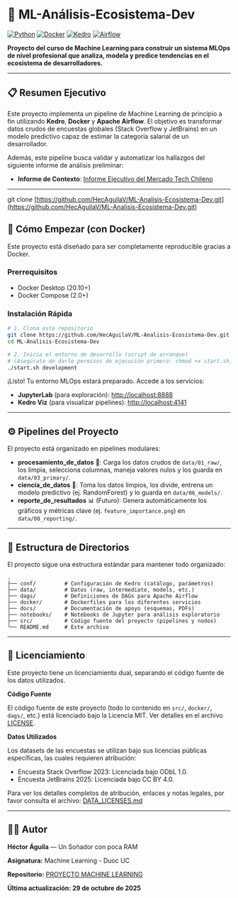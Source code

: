 # 🤖 ML-Análisis-Ecosistema-Dev

[![Python](https://img.shields.io/badge/python-3.11-blue.svg)](https://www.python.org/)
[![Docker](https://img.shields.io/badge/docker-habilitado-blue.svg)](https://www.docker.com/)
[![Kedro](https://img.shields.io/badge/desarrollado_con-kedro-ffc900?logo=kedro)](https://kedro.org)
[![Airflow](https://img.shields.io/badge/orquestado_con-airflow-red.svg)](https://airflow.apache.org/)

**Proyecto del curso de Machine Learning para construir un sistema MLOps de nivel profesional que analiza, modela y predice tendencias en el ecosistema de desarrolladores.**

---

## 📋 Resumen Ejecutivo

Este proyecto implementa un pipeline de Machine Learning de principio a fin utilizando **Kedro**, **Docker** y **Apache Airflow**. El objetivo es transformar datos crudos de encuestas globales (Stack Overflow y JetBrains) en un modelo predictivo capaz de estimar la categoría salarial de un desarrollador.

Además, este pipeline busca validar y automatizar los hallazgos del siguiente informe de análisis preliminar:
* **Informe de Contexto**: [Informe Ejecutivo del Mercado Tech Chileno](./docs/referencias/Informe_Mercado_Tech_Chile.md)

---

git clone [https://github.com/HecAguilaV/ML-Analisis-Ecosistema-Dev.git](https://github.com/HecAguilaV/ML-Analisis-Ecosistema-Dev.git)
## 🚀 Cómo Empezar (con Docker)

Este proyecto está diseñado para ser completamente reproducible gracias a Docker.

### Prerrequisitos

- Docker Desktop (20.10+)
- Docker Compose (2.0+)

### Instalación Rápida

```bash
# 1. Clona este repositorio
git clone https://github.com/HecAguilaV/ML-Analisis-Ecosistema-Dev.git
cd ML-Analisis-Ecosistema-Dev

# 2. Inicia el entorno de desarrollo (script de arranque)
# (Asegúrate de darle permisos de ejecución primero: chmod +x start.sh)
./start.sh development
```

¡Listo! Tu entorno MLOps estará preparado. Accede a los servicios:

- **JupyterLab** (para exploración): [http://localhost:8888](http://localhost:8888)
- **Kedro Viz** (para visualizar pipelines): [http://localhost:4141](http://localhost:4141)

---

## ⚙️ Pipelines del Proyecto

El proyecto está organizado en pipelines modulares:

- **procesamiento_de_datos** 🧼: Carga los datos crudos de `data/01_raw/`, los limpia, selecciona columnas, maneja valores nulos y los guarda en `data/03_primary/`.
- **ciencia_de_datos** 🤖: Toma los datos limpios, los divide, entrena un modelo predictivo (ej. RandomForest) y lo guarda en `data/06_models/`.
- **reporte_de_resultados** 📊 (Futuro): Genera automáticamente los gráficos y métricas clave (ej. `feature_importance.png`) en `data/08_reporting/`.

---

## 📁 Estructura de Directorios

El proyecto sigue una estructura estándar para mantener todo organizado:

```text
.
├── conf/         # Configuración de Kedro (catálogo, parámetros)
├── data/         # Datos (raw, intermediate, models, etc.)
├── dags/         # Definiciones de DAGs para Apache Airflow
├── docker/       # Dockerfiles para los diferentes servicios
├── docs/         # Documentación de apoyo (esquemas, PDFs)
├── notebooks/    # Notebooks de Jupyter para análisis exploratorio
├── src/          # Código fuente del proyecto (pipelines y nodos)
└── README.md     # Este archivo
```

---

## 📄 Licenciamiento

Este proyecto tiene un licenciamiento dual, separando el código fuente de los datos utilizados.

**Código Fuente**

El código fuente de este proyecto (todo lo contenido en `src/`, `docker/`, `dags/`, etc.) está licenciado bajo la Licencia MIT. Ver detalles en el archivo [LICENSE](./LICENSE).

**Datos Utilizados**

Los datasets de las encuestas se utilizan bajo sus licencias públicas específicas, las cuales requieren atribución:

- Encuesta Stack Overflow 2023: Licenciada bajo ODbL 1.0.
- Encuesta JetBrains 2025: Licenciada bajo CC BY 4.0.

Para ver los detalles completos de atribución, enlaces y notas legales, por favor consulta el archivo: [DATA_LICENSES.md](./docs/DATA_LICENSES.md)

---

## 👨‍💻 Autor

**Héctor Águila** — Un Soñador con poca RAM

**Asignatura:** Machine Learning - Duoc UC

**Repositorio:** [PROYECTO MACHINE LEARNING](https://github.com/HecAguilaV/ML_Analisis_Ecosistema_Dev.git)

**Última actualización: 29 de octubre de 2025**